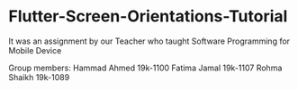 # Flutter-Screen-Orientations-Tutorial
It was an assignment by our Teacher who taught Software Programming for Mobile Device

Group members:
Hammad Ahmed 19k-1100
Fatima Jamal 19k-1107
Rohma Shaikh 19k-1089
